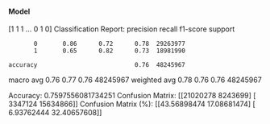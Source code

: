 #### Model
[1 1 1 ... 0 1 0]
Classification Report:
              precision    recall  f1-score   support

           0       0.86      0.72      0.78  29263977
           1       0.65      0.82      0.73  18981990

    accuracy                           0.76  48245967
   macro avg       0.76      0.77      0.76  48245967
weighted avg       0.78      0.76      0.76  48245967

Accuracy: 0.7597556081734251
Confusion Matrix:
[[21020278  8243699]
 [ 3347124 15634866]]
Confusion Matrix (%):
[[43.56898474 17.08681474]
 [ 6.93762444 32.40657608]]
